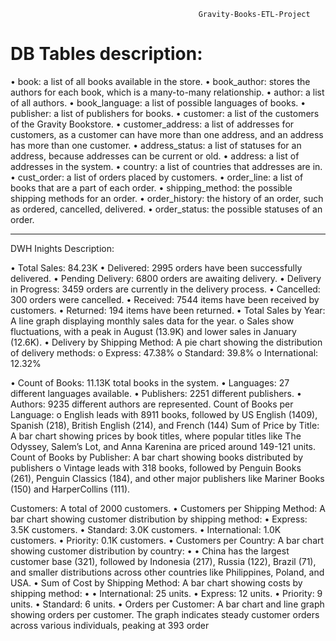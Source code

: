                                               Gravity-Books-ETL-Project
# DB Tables description:
•	book: a list of all books available in the store.
•	book_author: stores the authors for each book, which is a many-to-many relationship.
•	author: a list of all authors.
•	book_language: a list of possible languages of books.
•	publisher: a list of publishers for books.
•	customer: a list of the customers of the Gravity Bookstore.
•	customer_address: a list of addresses for customers, as a customer can have more than one address, and an address has more than one customer.
•	address_status: a list of statuses for an address, because addresses can be current or old.
•	address: a list of addresses in the system.
•	country: a list of countries that addresses are in.
•	cust_order: a list of orders placed by customers.
•	order_line: a list of books that are a part of each order.
•	shipping_method: the possible shipping methods for an order.
•	order_history: the history of an order, such as ordered, cancelled, delivered.
•	order_status: the possible statuses of an order.

--------------------------------------------------------------------------------------------------------------------------

DWH Inights Description:

•  Total Sales: 84.23K
•  Delivered: 2995 orders have been successfully delivered.
•  Pending Delivery: 6800 orders are awaiting delivery.
•  Delivery in Progress: 3459 orders are currently in the delivery process.
•  Cancelled: 300 orders were cancelled.
•  Received: 7544 items have been received by customers.
•  Returned: 194 items have been returned.
•	 Total Sales by Year: A line graph displaying monthly sales data for the year.
o	 Sales show fluctuations, with a peak in August (13.9K) and lower sales in January (12.6K).
•	 Delivery by Shipping Method: A pie chart showing the distribution of delivery methods:
o	 Express: 47.38%
o	 Standard: 39.8%
o	 International: 12.32%

•	Count of Books: 11.13K total books in the system.
•	Languages: 27 different languages available.
•	Publishers: 2251 different publishers.
•	Authors: 9235 different authors are represented.
Count of Books per Language:
o	English leads with 8911 books, followed by US English (1409), Spanish (218), British English (214), and French (144)
Sum of Price by Title: A bar chart showing prices by book titles, where popular titles like The Odyssey, Salem’s Lot, and Anna Karenina are priced around 149-121 units.
Count of Books by Publisher: A bar chart showing books distributed by publishers
o	Vintage leads with 318 books, followed by Penguin Books (261), Penguin Classics (184), and other major publishers like Mariner Books (150) and HarperCollins (111).

Customers: A total of 2000 customers.
•  Customers per Shipping Method: A bar chart showing customer distribution by shipping method:
•	Express: 3.5K customers.
•	Standard: 3.0K customers.
•	International: 1.0K customers.
•	Priority: 0.1K customers.
•  Customers per Country: A bar chart showing customer distribution by country:
•	•  China has the largest customer base (321), followed by Indonesia (217), Russia (122), Brazil (71), and smaller distributions across other countries like Philippines, Poland, and USA.
•  Sum of Cost by Shipping Method: A bar chart showing costs by shipping method:
•	•  International: 25 units.
•	Express: 12 units.
•	Priority: 9 units.
•	Standard: 6 units.
•  Orders per Customer: A bar chart and line graph showing orders per customer. The graph indicates steady customer orders across various individuals, peaking at 393 order

